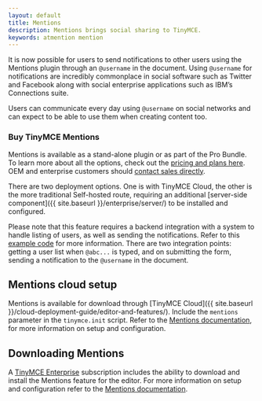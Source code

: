 ```yaml
---
layout: default
title: Mentions
description: Mentions brings social sharing to TinyMCE.
keywords: atmention mention
---
```


It is now possible for users to send notifications to other users using the Mentions plugin through an `@username` in the document. Using `@username` for notifications are incredibly commonplace in social software such as Twitter and Facebook along with social enterprise applications such as IBM’s Connections suite.

Users can communicate every day using `@username` on social networks and can expect to be able to use them when creating content too.

### Buy TinyMCE Mentions

Mentions is available as a stand-alone plugin or as part of the Pro Bundle. To learn more about all the options, check out the [pricing and plans here](https://apps.tiny.cloud/products/atmention/). OEM and enterprise customers should [contact sales directly](https://www.tiny.cloud/contact/).

There are two deployment options. One is with TinyMCE Cloud, the other is the more traditional Self-hosted route, requiring an additional [server-side component]({{ site.baseurl }}/enterprise/server/) to be installed and configured.

Please note that this feature requires a backend integration with a system to handle listing of users, as well as sending the notifications. Refer to this [example code]({{site.baseurl}}/plugins/mentions/#example) for more information. There are two integration points: getting a user list when `@abc...` is typed, and on submitting the form, sending a notification to the `@username` in the document.

## Mentions cloud setup

Mentions is available for download through [TinyMCE Cloud]({{ site.baseurl }}/cloud-deployment-guide/editor-and-features/). Include the `mentions` parameter in the `tinymce.init` script. Refer to the [Mentions documentation]({{site.baseurl}}/plugins/mentions/), for more information on setup and configuration.

## Downloading Mentions

A [TinyMCE Enterprise]({{site.pricingpage}}) subscription includes the ability to download and install the Mentions feature for the editor. For more information on setup and configuration refer to the [Mentions documentation]({{site.baseurl}}/plugins/mentions/).
